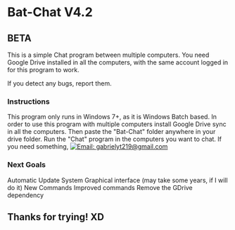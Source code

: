 # Bat-Chat V4.2
## BETA

This is a simple Chat program between multiple computers. You need Google Drive installed in all the computers, with the same account logged in for this program to work.

If you detect any bugs, report them.


### Instructions
This program only runs in Windows 7+, as it is Windows Batch based.
In order to use this program with multiple computers install Google Drive sync in all the computers.
Then paste the "Bat-Chat" folder anywhere in your drive folder. Run the "Chat" program in the computers you want to chat.
If you need something, [![Email: gabrielyt219@gmail.com](https://img.shields.io/badge/Email-success?style=for-the-badge)](mail.google.com/mail/u/0/?fs=1&to=gabrielyt219@gmail.com&su=SUBJECT&body=BODY&tf=cm)
	
### Next Goals

Automatic Update System
Graphical interface (may take some years, if I will do it)
New Commands
Improved commands
Remove the GDrive dependency

## Thanks for trying! XD
